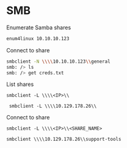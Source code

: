 # SMB

Enumerate Samba shares

```bash
enum4linux 10.10.10.123
```



Connect to share

```bash
smbclient -N \\\\10.10.10.123\\general
smb: /> ls
smb: /> get creds.txt
```



List shares

```
smbclient -L \\\\<IP>\\
```

```
 smbclient -L \\\\10.129.178.26\\
```

Connect to share

```
smbclient -L \\\\<IP>\\<SHARE_NAME>
```

```
smbclient \\\\10.129.178.26\\support-tools
```
